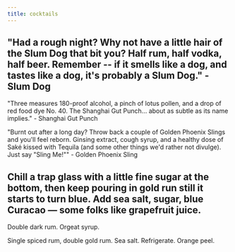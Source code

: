 ```yaml
---
title: cocktails
---
```


## "Had a rough night? Why not have a little hair of the Slum Dog that bit you? Half rum, half vodka, half beer. Remember -- if it smells like a dog, and tastes like a dog, it's probably a Slum Dog." - Slum Dog

"Three measures 180-proof alcohol, a pinch of lotus pollen, and a drop of red food dye No. 40. The Shanghai Gut Punch... about as subtle as its name implies." - Shanghai Gut Punch

"Burnt out after a long day? Throw back a couple of Golden Phoenix Slings and you'll feel reborn.  Ginsing extract, cough syrup, and a healthy dose of Saké kissed with Tequila (and some other things we'd rather not divulge).  Just say "Sling Me!"" - Golden Phoenix Sling
## Chill a trap glass with a little fine sugar at the bottom, then keep pouring in gold run still it starts to turn blue. Add sea salt, sugar, blue Curacao — some folks like grapefruit juice. 

Double dark rum. Orgeat syrup. 

Single spiced rum, double gold rum. Sea salt. Refrigerate. Orange peel.
